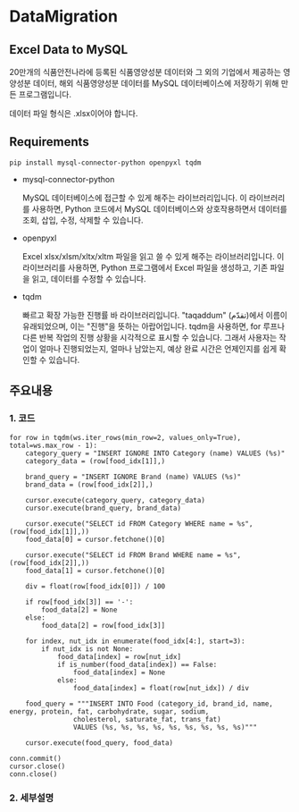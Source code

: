 # DataMigration

## Excel Data to MySQL
20만개의 식품안전나라에 등록된 식품영양성분 데이터와 그 외의 기업에서 제공하는 영양성분 데이터, 해외 식품영양성분 데이터를 MySQL 데이터베이스에 저장하기 위해 만든 프로그램입니다.

데이터 파일 형식은 .xlsx이어야 합니다.

## Requirements
```
pip install mysql-connector-python openpyxl tqdm
```
* mysql-connector-python

    MySQL 데이터베이스에 접근할 수 있게 해주는 라이브러리입니다. 이 라이브러리를 사용하면, Python 코드에서 MySQL 데이터베이스와 상호작용하면서 데이터를 조회, 삽입, 수정, 삭제할 수 있습니다.

* openpyxl

    Excel xlsx/xlsm/xltx/xltm 파일을 읽고 쓸 수 있게 해주는 라이브러리입니다. 이 라이브러리를 사용하면, Python 프로그램에서 Excel 파일을 생성하고, 기존 파일을 읽고, 데이터를 수정할 수 있습니다.

* tqdm

    빠르고 확장 가능한 진행률 바 라이브러리입니다. "taqaddum" (تقدّم)에서 이름이 유래되었으며, 이는 "진행"을 뜻하는 아랍어입니다. tqdm을 사용하면, for 루프나 다른 반복 작업의 진행 상황을 시각적으로 표시할 수 있습니다. 그래서 사용자는 작업이 얼마나 진행되었는지, 얼마나 남았는지, 예상 완료 시간은 언제인지를 쉽게 확인할 수 있습니다.

## 주요내용
### 1. 코드
```
for row in tqdm(ws.iter_rows(min_row=2, values_only=True), total=ws.max_row - 1):
    category_query = "INSERT IGNORE INTO Category (name) VALUES (%s)"
    category_data = (row[food_idx[1]],)

    brand_query = "INSERT IGNORE Brand (name) VALUES (%s)"
    brand_data = (row[food_idx[2]],)

    cursor.execute(category_query, category_data)
    cursor.execute(brand_query, brand_data)

    cursor.execute("SELECT id FROM Category WHERE name = %s", (row[food_idx[1]],))
    food_data[0] = cursor.fetchone()[0]

    cursor.execute("SELECT id FROM Brand WHERE name = %s", (row[food_idx[2]],))
    food_data[1] = cursor.fetchone()[0]

    div = float(row[food_idx[0]]) / 100

    if row[food_idx[3]] == '-':
        food_data[2] = None
    else: 
        food_data[2] = row[food_idx[3]]

    for index, nut_idx in enumerate(food_idx[4:], start=3):
        if nut_idx is not None:
            food_data[index] = row[nut_idx]
            if is_number(food_data[index]) == False:
                food_data[index] = None
            else:
                food_data[index] = float(row[nut_idx]) / div

    food_query = """INSERT INTO Food (category_id, brand_id, name, energy, protein, fat, carbohydrate, sugar, sodium, 
                cholesterol, saturate_fat, trans_fat)
                VALUES (%s, %s, %s, %s, %s, %s, %s, %s, %s)"""

    cursor.execute(food_query, food_data)

conn.commit()
cursor.close()
conn.close()
```
### 2. 세부설명
